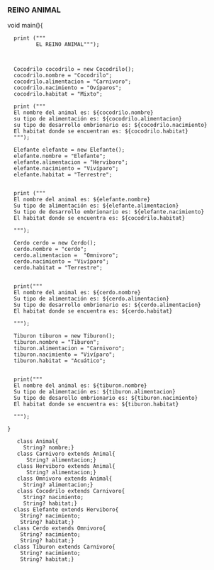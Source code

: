 ### REINO ANIMAL 

void main(){

	  print ("""
		     EL REINO ANIMAL""");



	  Cocodrilo cocodrilo = new Cocodrilo();
	  cocodrilo.nombre = "Cocodrilo";
	  cocodrilo.alimentacion = "Carnivoro";
	  cocodrilo.nacimiento = "Ovíparos";
	  cocodrilo.habitat = "Mixto";

	  print ("""
	  El nombre del animal es: ${cocodrilo.nombre}
	  su tipo de alimentación es: ${cocodrilo.alimentacion}
	  su tipo de desarrollo embrionario es: ${cocodrilo.nacimiento}
	  El habitat donde se encuentran es: ${cocodrilo.habitat}
	  """);

	  Elefante elefante = new Elefante();
	  elefante.nombre = "Elefante";
	  elefante.alimentacion = "Herviboro";
	  elefante.nacimiento = "Vivíparo";
	  elefante.habitat = "Terrestre";


	  print ("""
	  El nombre del animal es: ${elefante.nombre}
	  Su tipo de alimentación es: ${elefante.alimentacion}
	  Su tipo de desarrollo embrionario es: ${elefante.nacimiento}
	  El habitat donde se encuentra es: ${cocodrilo.habitat}

	  """);

	  Cerdo cerdo = new Cerdo();
	  cerdo.nombre = "cerdo";
	  cerdo.alimentacion =  "Omnivoro";
	  cerdo.nacimiento = "Vivíparo";
	  cerdo.habitat = "Terrestre";  


	  print("""
	  El nombre del animal es: ${cerdo.nombre}
	  Su tipo de alimentación es: ${cerdo.alimentacion}
	  Su tipo de desarrollo embrionario es: ${cerdo.alimentacion}
	  El habitat donde se encuentra es: ${cerdo.habitat}

	  """);

	  Tiburon tiburon = new Tiburon();
	  tiburon.nombre = "Tiburon";
	  tiburon.alimentacion = "Carnivoro";
	  tiburon.nacimiento = "Vivíparo";
	  tiburon.habitat = "Acuático";


	  print("""
	  El nombre del animal es: ${tiburon.nombre}
	  Su tipo de alimentación es: ${tiburon.alimentacion}
	  Su tipo de desarollo embrionario es: ${tiburon.nacimiento}
	  El habitat donde se encuentra es: ${tiburon.habitat}

	  """);

	}

	   class Animal{
	     String? nombre;}
	   class Carnivoro extends Animal{
	      String? alimentacion;}
	   class Herviboro extends Animal{
	      String? alimentacion;}
	   class Omnivoro extends Animal{
	     String? alimentacion;}
	   class Cocodrilo extends Carnivoro{
	     String? nacimiento;
	     String? habitat;}
	  class Elefante extends Herviboro{
	    String? nacimiento;
	    String? habitat;}
	  class Cerdo extends Omnivoro{
	    String? nacimiento;
	    String? habitat;}
	  class Tiburon extends Carnivoro{
	    String? nacimiento;
	    String? habitat;}   
